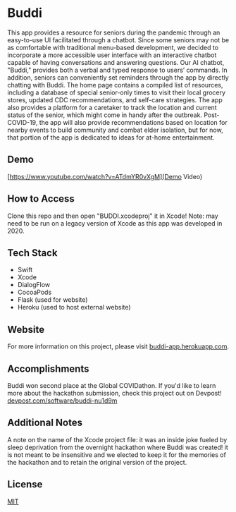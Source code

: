 # Buddi

This app provides a resource for seniors during the pandemic through an easy-to-use UI facilitated through a chatbot. Since some seniors may not be as comfortable with traditional menu-based development, we decided to incorporate a more accessible user interface with an interactive chatbot capable of having conversations and answering questions. Our AI chatbot, "Buddi," provides both a verbal and typed response to users’ commands. In addition, seniors can conveniently set reminders through the app by directly chatting with Buddi. The home page contains a compiled list of resources, including a database of special senior-only times to visit their local grocery stores, updated CDC recommendations, and self-care strategies. The app also provides a platform for a caretaker to track the location and current status of the senior, which might come in handy after the outbreak. Post-COVID-19, the app will also provide recommendations based on location for nearby events to build community and combat elder isolation, but for now, that portion of the app is dedicated to ideas for at-home entertainment.

## Demo
[https://www.youtube.com/watch?v=ATdmYR0vXgM](Demo Video)

## How to Access
Clone this repo and then open "BUDDI.xcodeproj" it in Xcode! Note: may need to be run on a legacy version of Xcode as this app was developed in 2020.

## Tech Stack
- Swift
- Xcode
- DialogFlow
- CocoaPods
- Flask (used for website)
- Heroku (used to host external website)

## Website
For more information on this project, please visit [buddi-app.herokuapp.com](http://buddi-app.herokuapp.com/).

## Accomplishments
Buddi won second place at the Global COVIDathon. If you'd like to learn more about the hackathon submission, check this project out on Devpost! [devpost.com/software/buddi-nu1d9m](https://devpost.com/software/buddi-nu1d9m)

## Additional Notes
A note on the name of the Xcode project file: it was an inside joke fueled by sleep deprivation from the overnight hackathon where Buddi was created! it is not meant to be insensitive and we elected to keep it for the memories of the hackathon and to retain the original version of the project.

## License
[MIT](https://choosealicense.com/licenses/mit/)
